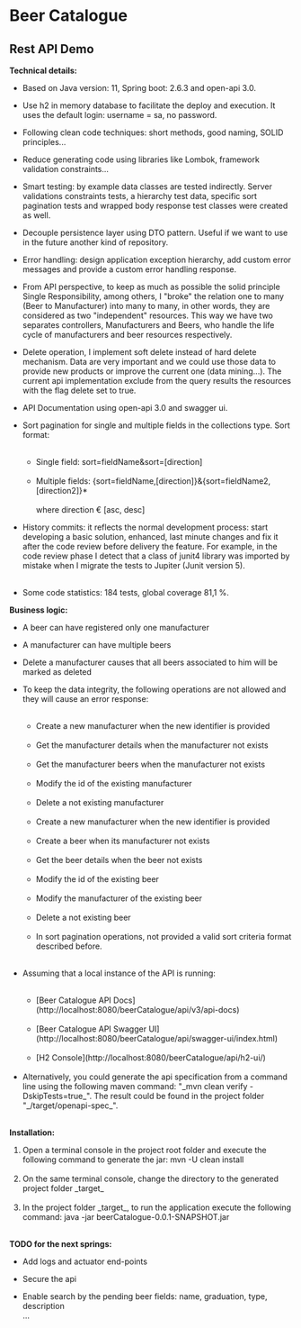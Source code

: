 # Beer Catalogue

## Rest API Demo

**Technical details:**


- Based on Java version: 11, Spring boot: 2.6.3 and open-api 3.0.


- Use h2 in memory database to facilitate the deploy and execution. It uses the default login: username = sa, no password.


- Following clean code techniques: short methods, good naming, SOLID principles...


- Reduce generating code using libraries like Lombok, framework validation constraints...


- Smart testing: by example data classes are tested indirectly. Server validations constraints tests, a hierarchy test data, specific sort pagination tests and wrapped body response test classes were created as well.


- Decouple persistence layer using DTO pattern. Useful if we want to use in the future another kind of repository.


- Error handling: design application exception hierarchy, add custom error messages and provide a custom error handling response.


- From API perspective, to keep as much as possible the solid principle Single Responsibility, among others, I "broke" the relation one to many (Beer to Manufacturer) into many to many, in other words, they are considered as two "independent" resources. This way we have two separates controllers, Manufacturers and Beers, who handle the life cycle of manufacturers and beer resources respectively.


- Delete operation, I implement soft delete instead of hard delete mechanism. Data are very important and we could use those data to provide new products or improve the current one (data mining...). The current api implementation exclude from the query results the resources with the flag delete set to true.


- API Documentation using open-api 3.0 and swagger ui.

<ul>
	<li>Sort pagination for single and multiple fields in the collections type. Sort format:</li><br>
	<ul>
		<li>Single field: sort=fieldName&sort=[direction]</li><br>
		<li>Multiple fields: {sort=fieldName,[direction]}&{sort=fieldName2,[direction2]}*<br><br>where direction € [asc, desc]</li>
	</ul>
</ul>

- History commits: it reflects the normal development process: start developing a basic solution, enhanced, last minute changes and fix it after the code review before delivery the feature. For example, in the code review phase I detect that a class of junit4 library was imported by mistake when I migrate the tests to Jupiter (Junit version 5).<br><br>

- Some code statistics: 184 tests, global coverage 81,1 %.


**Business logic:**


- A beer can have registered only one manufacturer


- A manufacturer can have multiple beers


- Delete a manufacturer causes that all beers associated to him will be marked as deleted

<ul>
	<li>To keep the data integrity, the following operations are not allowed and they will cause an error response:</li><br>
	<ul>
		<li>Create a new manufacturer when the new identifier is provided</li><br>
		<li>Get the manufacturer details when the manufacturer not exists</li><br>
		<li>Get the manufacturer beers when the manufacturer not exists</li><br>
		<li>Modify the id of the existing manufacturer</li><br>
		<li>Delete a not existing manufacturer</li><br>
		<li>Create a new manufacturer when the new identifier is provided</li><br>
		<li>Create a beer when its manufacturer not exists</li><br>
		<li>Get the beer details when the beer not exists</li><br>
		<li>Modify the id of the existing beer</li><br>
		<li>Modify the manufacturer of the existing beer</li><br>
		<li>Delete a not existing beer</li><br>
		<li>In sort pagination operations, not provided a valid sort criteria format described before.</li><br>
	</ul>
</ul>

<ul>
	<li>Assuming that a local instance of the API is running:</li><br>  
		<ul>
			<li>[Beer Catalogue API Docs](http://localhost:8080/beerCatalogue/api/v3/api-docs)</li><br>
			<li>[Beer Catalogue API Swagger UI] (http://localhost:8080/beerCatalogue/api/swagger-ui/index.html)</li><br>
			<li>[H2 Console](http://localhost:8080/beerCatalogue/api/h2-ui/)</li><br> 
		</ul>
	<li>Alternatively, you could generate the api specification from a command line using the following maven command: "_mvn clean verify -DskipTests=true_". The result could be found in the project folder "_/target/openapi-spec_".</li><br>
</ul>

**Installation:**

<ol>
	<li>Open a terminal console in the project root folder and execute the following command to generate the jar: mvn -U clean install</li><br>
	<li>On the same terminal console, change the directory to the generated project folder _target_</li><br>
	<li>In the project folder _target_, to run the application execute the following command: java -jar beerCatalogue-0.0.1-SNAPSHOT.jar</li><br>  
</ol>

**TODO for the next springs:**

- Add logs and actuator end-points<br>


- Secure the api<br>


- Enable search by the pending beer fields: name, graduation, type, description<br>
...
